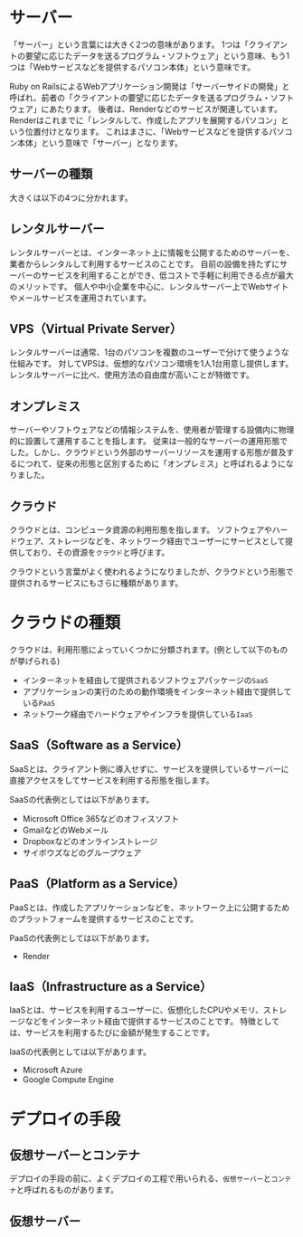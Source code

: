 # サーバー

「サーバー」という言葉には大きく2つの意味があります。
1つは「クライアントの要望に応じたデータを送るプログラム・ソフトウェア」という意味、もう1つは「Webサービスなどを提供するパソコン本体」という意味です。

Ruby on RailsによるWebアプリケーション開発は「サーバーサイドの開発」と呼ばれ、前者の「クライアントの要望に応じたデータを送るプログラム・ソフトウェア」にあたります。
後者は、Renderなどのサービスが関連しています。Renderはこれまでに「レンタルして、作成したアプリを展開するパソコン」という位置付けとなります。
これはまさに、「Webサービスなどを提供するパソコン本体」という意味で「サーバー」となります。

## サーバーの種類

大きくは以下の4つに分かれます。

## レンタルサーバー

レンタルサーバーとは、インターネット上に情報を公開するためのサーバーを、業者からレンタルして利用するサービスのことです。
自前の設備を持たずにサーバーのサービスを利用することができ、低コストで手軽に利用できる点が最大のメリットです。
個人や中小企業を中心に、レンタルサーバー上でWebサイトやメールサービスを運用されています。

## VPS（Virtual Private Server）

レンタルサーバーは通常、1台のパソコンを複数のユーザーで分けて使うような仕組みです。
対してVPSは、仮想的なパソコン環境を1人1台用意し提供します。レンタルサーバーに比べ、使用方法の自由度が高いことが特徴です。

## オンプレミス

サーバーやソフトウェアなどの情報システムを、使用者が管理する設備内に物理的に設置して運用することを指します。
従来は一般的なサーバーの運用形態でした。しかし、クラウドという外部のサーバーリソースを運用する形態が普及するにつれて、従来の形態と区別するために「オンプレミス」と呼ばれるようになりました。

## クラウド

クラウドとは、コンピュータ資源の利用形態を指します。
ソフトウェアやハードウェア、ストレージなどを、ネットワーク経由でユーザーにサービスとして提供しており、その資源を`クラウド`と呼びます。

クラウドという言葉がよく使われるようになりましたが、クラウドという形態で提供されるサービスにもさらに種類があります。

    
# クラウドの種類

クラウドは、利用形態によっていくつかに分類されます。(例として以下のものが挙げられる)
- インターネットを経由して提供されるソフトウェアパッケージの`SaaS`
- アプリケーションの実行のための動作環境をインターネット経由で提供している`PaaS`
- ネットワーク経由でハードウェアやインフラを提供している`IaaS`

## SaaS（Software as a Service）

SaaSとは、クライアント側に導入せずに、サービスを提供しているサーバーに直接アクセスをしてサービスを利用する形態を指します。

SaaSの代表例としては以下があります。

- Microsoft Office 365などのオフィスソフト
- GmailなどのWebメール
- Dropboxなどのオンラインストレージ
- サイボウズなどのグループウェア

## PaaS（Platform as a Service）

PaaSとは、作成したアプリケーションなどを、ネットワーク上に公開するためのプラットフォームを提供するサービスのことです。

PaaSの代表例としては以下があります。

- Render

## IaaS（Infrastructure as a Service）

IaaSとは、サービスを利用するユーザーに、仮想化したCPUやメモリ、ストレージなどをインターネット経由で提供するサービスのことです。
特徴としては、サービスを利用するたびに金額が発生することです。

IaaSの代表例としては以下があります。

- Microsoft Azure
- Google Compute Engine


# デプロイの手段

## 仮想サーバーとコンテナ

デプロイの手段の前に、よくデプロイの工程で用いられる、`仮想サーバー`と`コンテナ`と呼ばれるものがあります。

## 仮想サーバー














